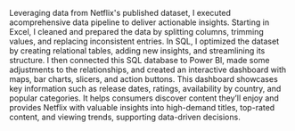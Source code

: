 Leveraging data from Netflix's published dataset, I executed acomprehensive data pipeline to deliver actionable insights. Starting in Excel, I cleaned and prepared the data by splitting columns, trimming values, and replacing inconsistent entries. In SQL, I optimized the dataset by creating relational tables, adding new insights, and streamlining its structure. I then connected this SQL database to Power BI, made some adjustments to the relationships, and created an interactive dashboard with maps, bar charts, slicers, and action buttons. This dashboard showcases key information such as release dates, ratings, availability by country, and popular categories. It helps consumers discover content they’ll enjoy and provides Netflix with valuable insights into high-demand titles, top-rated content, and viewing trends, supporting data-driven decisions.
